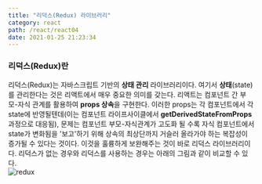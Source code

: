 ```yaml
---
title: "리덕스(Redux) 라이브러리"
category: react
path: /react/react04
date: 2021-01-25 21:23:34
---
```


### 리덕스(Redux)란

리덕스(Redux)는 자바스크립트 기반의 **상태 관리** 라이브러리이다. 여기서 **상태**(state)를 관리한다는 것은 리액트에서 매우 중요한 의미를 갖는다. 리액트는 컴포넌트 간 부모-자식 관계를 활용하여 **props 상속**을 구현한다. 이러한 props는 각 컴포넌트에서 각 state에 반영될텐데(이는 컴포넌트 라이프사이클에서 **getDerivedStateFromProps** 과정으로 대응됨), 문제는 컴포넌트 부모-자식관계가 고도화 될 수록 자식 컴포넌트에서 state가 변화됨을 '보고'하기 위해 상속의 최상단까지 거슬러 올라가야 하는 복잡성이 증가될 수 있다는 것이다. 이것을 훌륭하게 보완해주는 것이 바로 리덕스 라이브러리이다. 리덕스가 없는 경우와 리덕스를 사용하는 경우는 아래의 그림과 같이 비교할 수 있다.  
![redux](https://user-images.githubusercontent.com/67884699/105800203-8ba01c00-5fd9-11eb-8c1b-a1d09367542d.jpg)

